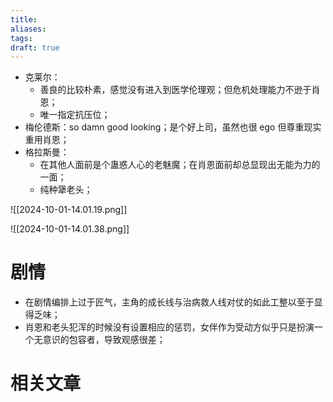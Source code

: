 ```yaml
---
title: 
aliases: 
tags: 
draft: true
---
```

- 克莱尔：
	- 善良的比较朴素，感觉没有进入到医学伦理观；但危机处理能力不逊于肖恩；
	- 唯一指定抗压位；
- 梅伦德斯：so damn good looking；是个好上司，虽然也很 ego 但尊重现实重用肖恩；
- 格拉斯曼：
	- 在其他人面前是个蛊惑人心的老魅魔；在肖恩面前却总显现出无能为力的一面；
	- 纯种犟老头；

![[2024-10-01-14.01.19.png]]

![[2024-10-01-14.01.38.png]]

# 剧情

- 在剧情编排上过于匠气，主角的成长线与治病救人线对仗的如此工整以至于显得乏味；
- 肖恩和老头犯浑的时候没有设置相应的惩罚，女伴作为受动方似乎只是扮演一个无意识的包容者，导致观感很差；

# 相关文章

